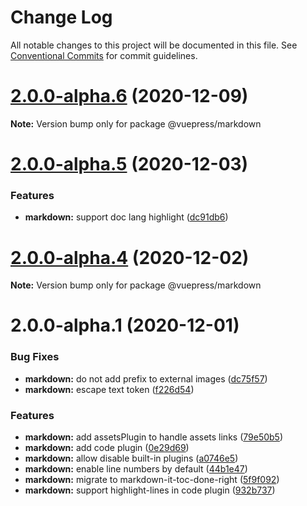 # Change Log

All notable changes to this project will be documented in this file.
See [Conventional Commits](https://conventionalcommits.org) for commit guidelines.

# [2.0.0-alpha.6](https://github.com/vuepress/vuepress-next/compare/v2.0.0-alpha.5...v2.0.0-alpha.6) (2020-12-09)

**Note:** Version bump only for package @vuepress/markdown





# [2.0.0-alpha.5](https://github.com/vuepress/vuepress-next/compare/v2.0.0-alpha.4...v2.0.0-alpha.5) (2020-12-03)


### Features

* **markdown:** support doc lang highlight ([dc91db6](https://github.com/vuepress/vuepress-next/commit/dc91db6327fd818f365abbec96cc5dde0b6ba243))





# [2.0.0-alpha.4](https://github.com/vuepress/vuepress-next/compare/v2.0.0-alpha.3...v2.0.0-alpha.4) (2020-12-02)

**Note:** Version bump only for package @vuepress/markdown





# 2.0.0-alpha.1 (2020-12-01)


### Bug Fixes

* **markdown:** do not add prefix to external images ([dc75f57](https://github.com/vuepress/vuepress-next/commit/dc75f57cfda3193d617c4feaf091748df8482504))
* **markdown:** escape text token ([f226d54](https://github.com/vuepress/vuepress-next/commit/f226d544a9a2045b3dd0f2ea0a7186c7fd2d4adc))


### Features

* **markdown:** add assetsPlugin to handle assets links ([79e50b5](https://github.com/vuepress/vuepress-next/commit/79e50b5bfa4e39ca4df76d1d580c424c70b09a42))
* **markdown:** add code plugin ([0e29d69](https://github.com/vuepress/vuepress-next/commit/0e29d6995f2f631b0dd73225f7ddd604de857416))
* **markdown:** allow disable built-in plugins ([a0746e5](https://github.com/vuepress/vuepress-next/commit/a0746e518aca472bc08e0ee738c72aa50a2142bf))
* **markdown:** enable line numbers by default ([44b1e47](https://github.com/vuepress/vuepress-next/commit/44b1e4707c217d6155ff72d6c1ec14c72d0e004a))
* **markdown:** migrate to markdown-it-toc-done-right ([5f9f092](https://github.com/vuepress/vuepress-next/commit/5f9f0928d4a99882084ebbfc6b806e86bd98dc43))
* **markdown:** support highlight-lines in code plugin ([932b737](https://github.com/vuepress/vuepress-next/commit/932b7375ac7e5aef9b05bdf330a754c4f82fc0f6))
